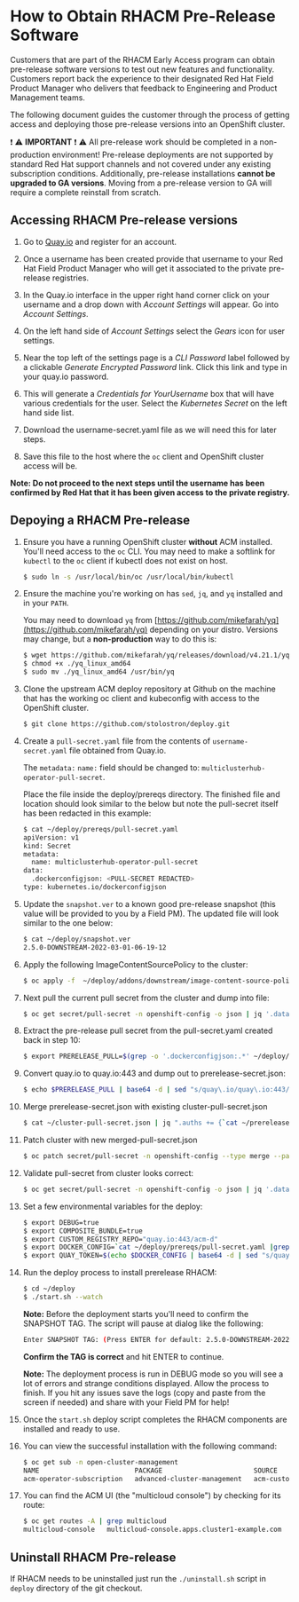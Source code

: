 # How to Obtain RHACM Pre-Release Software

Customers that are part of the RHACM Early Access program can obtain pre-release software versions to test out new features and functionality. Customers report back the experience to their designated Red Hat Field Product Manager who delivers that feedback to Engineering and Product Management teams.  

The following document guides the customer through the process of getting access and deploying those pre-release versions into an OpenShift cluster.

:exclamation: :warning: **IMPORTANT** :exclamation: :warning:
All pre-release work should be completed in a non-production environment! Pre-release deployments are not supported by standard Red Hat support channels and not covered under any existing subscription conditions. Additionally, pre-release installations **cannot be upgraded to GA versions**. Moving from a pre-release version to GA will require a complete reinstall from scratch.

## Accessing RHACM Pre-release versions

1. Go to [Quay.io](https://quay.io) and register for an account.

2. Once a username has been created provide that username to your Red Hat Field Product Manager who will get it associated to the private pre-release registries.
3. In the Quay.io interface in the upper right hand corner click on your username and a drop down with *Account Settings* will appear.  Go into *Account Settings*.
4. On the left hand side of *Account Settings* select the *Gears* icon for user settings.
5. Near the top left of the settings page is a *CLI Password* label followed by a clickable *Generate Encrypted Password* link.  Click this link and type in your quay.io password.
6. This will generate a *Credentials for YourUsername* box that will have various credentials for the user.  Select the *Kubernetes Secret* on the left hand side list.
7. Download the username-secret.yaml file as we will need this for later steps.  
8. Save this file to the host where the `oc` client and OpenShift cluster access will be. 

**Note: Do not proceed to the next steps until the username has been confirmed by Red Hat that it has been given access to the private registry.**

## Depoying a RHACM Pre-release

1. Ensure you have a running OpenShift cluster **without** ACM installed. You'll need access to the `oc` CLI. You may need to make a softlink for `kubectl` to the `oc` client if kubectl does not exist on host.

    ~~~bash
    $ sudo ln -s /usr/local/bin/oc /usr/local/bin/kubectl
    ~~~
    
2. Ensure the machine you're working on has `sed`, `jq`, and `yq` installed and in your `PATH`. 

    You may need to download `yq` from [https://github.com/mikefarah/yq](https://github.com/mikefarah/yq) depending on your distro. Versions may change, but a **non-production** way to do this is:
    
    ~~~bash
    $ wget https://github.com/mikefarah/yq/releases/download/v4.21.1/yq_linux_amd64
    $ chmod +x ./yq_linux_amd64
    $ sudo mv ./yq_linux_amd64 /usr/bin/yq
    ~~~

3. Clone the upstream ACM deploy repository at Github on the machine that has the working oc client and kubeconfig with access to the OpenShift cluster.
  
    ~~~bash
    $ git clone https://github.com/stolostron/deploy.git
    ~~~
    
4. Create a `pull-secret.yaml` file from the contents of `username-secret.yaml` file obtained from Quay.io.  

    The `metadata:` `name:` field should be changed to: `multiclusterhub-operator-pull-secret`.  
    
    Place the file inside the deploy/prereqs directory.  The finished file and location should look similar to the below but note the pull-secret itself has been redacted in this example:

    ~~~bash
    $ cat ~/deploy/prereqs/pull-secret.yaml 
    apiVersion: v1
    kind: Secret
    metadata:
      name: multiclusterhub-operator-pull-secret
    data:
      .dockerconfigjson: <PULL-SECRET REDACTED>
    type: kubernetes.io/dockerconfigjson
    ~~~

5. Update the `snapshot.ver` to a known good pre-release snapshot (this value will be provided to you by a Field PM). The updated file will look similar to the one below:

    ~~~bash
    $ cat ~/deploy/snapshot.ver 
    2.5.0-DOWNSTREAM-2022-03-01-06-19-12
    ~~~
6. Apply the following ImageContentSourcePolicy to the cluster:

    ~~~bash
    $ oc apply -f  ~/deploy/addons/downstream/image-content-source-policy.yaml
    ~~~

7. Next pull the current pull secret from the cluster and dump into file:

    ~~~bash
    $ oc get secret/pull-secret -n openshift-config -o json | jq '.data.".dockerconfigjson"' | tr -d '"' | base64 -d > ~/cluster-pull-secret.json
    ~~~
    
8. Extract the pre-release pull secret from the pull-secret.yaml created back in step 10:

    ~~~bash
    $ export PRERELEASE_PULL=$(grep -o '.dockerconfigjson:.*' ~/deploy/prereqs/pull-secret.yaml | cut -f2- -d: | sed 's/^[ \t]*//;s/[ \t]*$//')
    ~~~

9. Convert quay.io to quay.io:443 and dump out to prerelease-secret.json:

    ~~~bash
    $ echo $PRERELEASE_PULL | base64 -d | sed "s/quay\.io/quay\.io:443/g" | tail -n +3 | head -n -2 > ~/prerelease-secret.json
    ~~~
    
10. Merge prerelease-secret.json with existing cluster-pull-secret.json

    ~~~bash
    $ cat ~/cluster-pull-secret.json | jq ".auths += {`cat ~/prerelease-secret.json`}" > ~/merged-pull-secret.json
    ~~~

11. Patch cluster with new merged-pull-secret.json

    ~~~bash
    $ oc patch secret/pull-secret -n openshift-config --type merge --patch '{"data":{".dockerconfigjson":"'$(cat ~/merged-pull-secret.json | tr -d '[:space:]' | base64 -w 0)'"}}'
    ~~~

12. Validate pull-secret from cluster looks correct:

    ~~~bash
    $ oc get secret/pull-secret -n openshift-config -o json | jq '.data.".dockerconfigjson"' | tr -d '"' | base64 -d | python3 -m json.tool
    ~~~

13. Set a few environmental variables for the deploy:

    ~~~bash
    $ export DEBUG=true
    $ export COMPOSITE_BUNDLE=true
    $ export CUSTOM_REGISTRY_REPO="quay.io:443/acm-d"
    $ export DOCKER_CONFIG=`cat ~/deploy/prereqs/pull-secret.yaml |grep dockerconfigjson:|cut -d: -f2|tr -d '[:space:]'`
    $ export QUAY_TOKEN=$(echo $DOCKER_CONFIG | base64 -d | sed "s/quay\.io/quay\.io:443/g" | base64 -w 0)
    ~~~
    
14. Run the deploy process to install prerelease RHACM:

    ~~~bash
    $ cd ~/deploy
    $ ./start.sh --watch
    ~~~
    
    **Note:** Before the deployment starts you'll need to confirm the SNAPSHOT TAG. The script will pause at dialog like the following:
    
    ~~~bash
    Enter SNAPSHOT TAG: (Press ENTER for default: 2.5.0-DOWNSTREAM-2022-03-01-06-19-12)
    ~~~
    
    **Confirm the TAG is correct** and hit ENTER to continue.
    
    **Note:** The deployment process is run in DEBUG mode so you will see a lot of errors and strange conditions displayed. Allow the process to finish. If you hit any issues save the logs (copy and paste from the screen if needed) and share with your Field PM for help!
    
15. Once the `start.sh` deploy script completes the RHACM components are installed and ready to use.
16. You can view the successful installation with the following command:

    ~~~bash
    $ oc get sub -n open-cluster-management
    NAME                        PACKAGE                       SOURCE                CHANNEL
    acm-operator-subscription   advanced-cluster-management   acm-custom-registry   release-2.5
    ~~~

17. You can find the ACM UI (the "multicloud console") by checking for its route:

    ~~~bash
    $ oc get routes -A | grep multicloud
    multicloud-console   multicloud-console.apps.cluster1-example.com          management-ingress   https   reencrypt/Redirect   None
    ~~~

## Uninstall RHACM Pre-release
    
If RHACM needs to be uninstalled just run the `./uninstall.sh` script in `deploy` directory of the git checkout.
